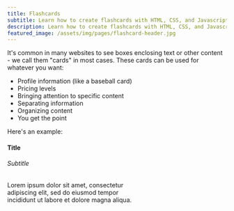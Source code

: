 ```yaml
---
title: Flashcards
subtitle: Learn how to create flashcards with HTML, CSS, and Javascript
description: Learn how to create flashcards with HTML, CSS, and Javascript
featured_image: /assets/img/pages/flashcard-header.jpg
---
```


It's common in many websites to see boxes enclosing text or other content - we call them "cards" in most cases. These cards can be used for whatever you want:
* Profile information (like a baseball card)
* Pricing levels
* Bringing attention to specific content
* Separating information
* Organizing content
* You get the point

Here's an example:

<div class="card" style="width: 20rem;">
  <div class="card-body">
    <h4 class="card-title">Title</h4>
    <h6 class="card-subtitle mb-2 text-muted">Subtitle</h6>
    <p class="card-text">Lorem ipsum dolor sit amet, consectetur adipiscing elit, sed do eiusmod tempor incididunt ut labore et dolore magna aliqua.</p>
  </div>
</div>

